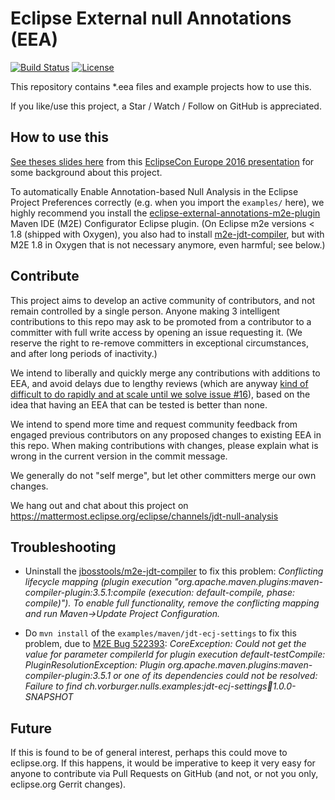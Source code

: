 # Eclipse External null Annotations (EEA)

[![Build Status](https://github.com/lastnpe/eclipse-null-eea-augments/actions/workflows/build.yml/badge.svg)](https://github.com/lastnpe/eclipse-null-eea-augments/actions/workflows/build.yml)
[![License](https://img.shields.io/github/license/lastnpe/eclipse-null-eea-augments?color=blue)](LICENSE)

This repository contains *.eea files and example projects how to use this.

If you like/use this project, a Star / Watch / Follow on GitHub is appreciated.


## How to use this

[See theses slides here](http://www.slideshare.net/mikervorburger/the-end-of-the-world-as-we-know-it-aka-your-last-nullpointerexception-1b-bugs) from this [EclipseCon Europe 2016 presentation](https://www.eclipsecon.org/europe2016/session/end-world-we-know-it-aka-your-last-nullpointerexception-1b-bugs) for some background about this project.

To automatically Enable Annotation-based Null Analysis in the Eclipse Project Preferences correctly (e.g. when you import the `examples/` here), we highly recommend you install the [eclipse-external-annotations-m2e-plugin](https://github.com/lastnpe/eclipse-external-annotations-m2e-plugin) Maven IDE (M2E) Configurator Eclipse plugin.  (On Eclipse m2e versions < 1.8 (shipped with Oxygen), you also had to install [m2e-jdt-compiler](https://github.com/jbosstools/m2e-jdt-compiler), but with M2E 1.8 in Oxygen that is not necessary anymore, even harmful; see below.)


## Contribute

This project aims to develop an active community of contributors, and not remain controlled by a single person.  Anyone making 3 intelligent contributions to this repo may ask to be promoted from a contributor to a committer with full write access by opening an issue requesting it.  (We reserve the right to re-remove committers in exceptional circumstances, and after long periods of inactivity.)

We intend to liberally and quickly merge any contributions with additions to EEA, and avoid delays due to lengthy reviews
(which are anyway [kind of difficult to do rapidly and at scale until we solve issue #16](https://github.com/lastnpe/eclipse-null-eea-augments/issues/16)),
based on the idea that having an EEA that can be tested is better than none.

We intend to spend more time and request community feedback from engaged previous contributors on any proposed changes to existing EEA in this repo.  When making contributions with changes, please explain what is wrong in the current version in the commit message.

We generally do not "self merge", but let other committers merge our own changes.

We hang out and chat about this project on https://mattermost.eclipse.org/eclipse/channels/jdt-null-analysis


## Troubleshooting

* Uninstall the [jbosstools/m2e-jdt-compiler](https://github.com/jbosstools/m2e-jdt-compiler) to fix this problem: _Conflicting lifecycle mapping (plugin execution "org.apache.maven.plugins:maven-compiler-plugin:3.5.1:compile (execution: default-compile, phase: compile)"). To enable full functionality, remove the conflicting mapping and run Maven->Update Project Configuration._

* Do `mvn install` of the `examples/maven/jdt-ecj-settings` to fix this problem, due to [M2E Bug 522393](https://bugs.eclipse.org/bugs/show_bug.cgi?id=522393): _CoreException: Could not get the value for parameter compilerId for plugin execution default-testCompile: PluginResolutionException: Plugin org.apache.maven.plugins:maven-compiler-plugin:3.5.1 or one of its dependencies could not be resolved: Failure to find ch.vorburger.nulls.examples:jdt-ecj-settings:jar:1.0.0-SNAPSHOT_


## Future

If this is found to be of general interest, perhaps this could move to eclipse.org.  If this happens, it would be imperative to keep it very easy for anyone to contribute via Pull Requests on GitHub (and not, or not you only, eclipse.org Gerrit changes).
